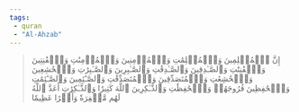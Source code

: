 ```yaml
---
tags: 
 - quran 
 - "Al-Ahzab"
---
```


> إِنَّ ٱلۡمُسۡلِمِينَ وَٱلۡمُسۡلِمَٰتِ وَٱلۡمُؤۡمِنِينَ وَٱلۡمُؤۡمِنَٰتِ وَٱلۡقَٰنِتِينَ وَٱلۡقَٰنِتَٰتِ وَٱلصَّـٰدِقِينَ وَٱلصَّـٰدِقَٰتِ وَٱلصَّـٰبِرِينَ وَٱلصَّـٰبِرَٰتِ وَٱلۡخَٰشِعِينَ وَٱلۡخَٰشِعَٰتِ وَٱلۡمُتَصَدِّقِينَ وَٱلۡمُتَصَدِّقَٰتِ وَٱلصَّـٰٓئِمِينَ وَٱلصَّـٰٓئِمَٰتِ وَٱلۡحَٰفِظِينَ فُرُوجَهُمۡ وَٱلۡحَٰفِظَٰتِ وَٱلذَّـٰكِرِينَ ٱللَّهَ كَثِيرٗا وَٱلذَّـٰكِرَٰتِ أَعَدَّ ٱللَّهُ لَهُم مَّغۡفِرَةٗ وَأَجۡرًا عَظِيمٗا
